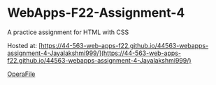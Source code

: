 # WebApps-F22-Assignment-4
A practice assignment for HTML with CSS

Hosted at: [https://44-563-web-apps-f22.github.io/44563-webapps-assignment-4-Jayalakshmi999/](https://44-563-web-apps-f22.github.io/44563-webapps-assignment-4-Jayalakshmi999/)

<a href="opera.html">OperaFile</a>
